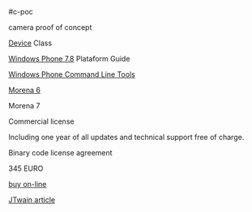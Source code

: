 #c-poc


camera proof of concept 

[Device](http://cordova.apache.org/docs/en/3.0.0/cordova_device_device.md.html#device.uuid) Class

[Windows Phone 7.8](http://cordova.apache.org/docs/en/2.9.0/guide_getting-started_windows-phone-7_index.md.html#Getting%20Started%20with%20Windows%20Phone%207) Plataform Guide

[Windows Phone Command Line Tools](http://docs.phonegap.com/en/edge/guide_platforms_wp8_tools.md.html#Windows%20Phone%20Command-line%20Tools) 


[Morena 6](http://www.gnome.sk/Twain/jtp.html)

Morena 7

Commercial license 

Including one year of all updates and technical support free of charge. 

Binary code license agreement 
 

345 EURO 
 

[buy on-line](http://www.gnome.sk/Morena/morena.html)


[JTwain article](https://today.java.net/pub/a/today/2004/11/18/twain.html) 

